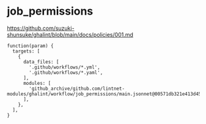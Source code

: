# job_permissions

https://github.com/suzuki-shunsuke/ghalint/blob/main/docs/policies/001.md

```jsonnet
function(param) {
  targets: [
    {
      data_files: [
        '.github/workflows/*.yml',
        '.github/workflows/*.yaml',
      ],
      modules: [
        'github_archive/github.com/lintnet-modules/ghalint/workflow/job_permissions/main.jsonnet@00571db321e413d45be457f39e48cd4237399bb7:v0.3.0',
      ],
    },
  ],
}
```
